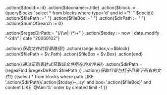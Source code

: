 .action{$docid:=.id}
.action{$docname:=.title}
.action{$block := (queryBlocks "select * from blocks where type='d' and id ='?' "  $docid)}
.action{$filePath :=" "}
.action{$fileBox :=" "}
.action{$dirPath := " "}
.action{$numOfSearch := 0}

.action{$regexDirPath:= "(/(\\w|-)*)+" }
.action{$today := now | date_modify "-24h" | date "20060102"}

.action{/*获取文件的目录路径*/}
	.action{range $index,$v:=$block}
		.action{$filePath = $v.Path}
		.action{$fileBox =  $v.Box}
	.action{end}
	
.action{/*通过正则表达式获取该文件所在的文件夹*/}
.action{$dirPath =(regexFind  $regexDirPath  $filePath )}
.action{/*获取目录包括子目录下所有的文件*/}
{{select * from blocks where path LIKE '.action{$dirPath}/.action{$today}______-_______.sy' and box='.action{$fileBox}' and content LIKE '@Aim:%'  order by created limit -1 }}
	



